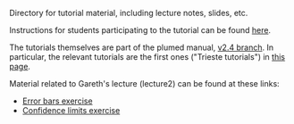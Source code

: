 Directory for tutorial material, including lecture notes, slides, etc.

Instructions for students participating to the tutorial can be found [here](http://github.com/plumed/tuto-trieste-instructions).

The tutorials themselves are part of the plumed manual, [v2.4 branch](https://plumed.github.io/doc-v2.4). In particular, the relevant tutorials are the first ones ("Trieste tutorials") in [this page](https://plumed.github.io/doc-v2.4/user-doc/html/tutorials.html).

Material related to Gareth's lecture (lecture2) can be found at these links:
- [Error bars exercise](http://gtribello.github.io/mathNET/error_bar_video.html)
- [Confidence limits exercise](http://gtribello.github.io/mathNET/central-limit-theorem-video.html)
